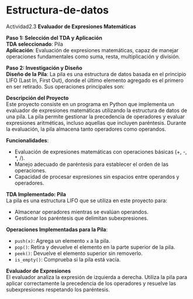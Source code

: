 # Estructura-de-datos
Actividad2.3 
**Evaluador de Expresiones Matemáticas**  

**Paso 1: Selección del TDA y Aplicación**  
**TDA seleccionado**: Pila  
**Aplicación**: Evaluación de expresiones matemáticas, capaz de manejar operaciones fundamentales como suma, resta, multiplicación y división.  

**Paso 2: Investigación y Diseño**  
**Diseño de la Pila**: La pila es una estructura de datos basada en el principio LIFO (Last In, First Out), donde el último elemento agregado es el primero en ser retirado. Sus operaciones principales son:  

**Descripción del Proyecto**  
Este proyecto consiste en un programa en Python que implementa un evaluador de expresiones matemáticas utilizando la estructura de datos de una pila. La pila permite gestionar la precedencia de operadores y evaluar expresiones aritméticas, incluso aquellas que incluyen paréntesis. Durante la evaluación, la pila almacena tanto operadores como operandos.  

**Funcionalidades**:  
- Evaluación de expresiones matemáticas con operaciones básicas (+, -, *, /).  
- Manejo adecuado de paréntesis para establecer el orden de las operaciones.  
- Capacidad de procesar expresiones sin espacios entre operandos y operadores.  

**TDA Implementado: Pila**  
La pila es una estructura LIFO que se utiliza en este proyecto para:  
- Almacenar operadores mientras se evalúan operandos.  
- Gestionar los paréntesis que delimitan subexpresiones.  

**Operaciones Implementadas para la Pila**:  
- `push(x)`: Agrega un elemento `x` a la pila.  
- `pop()`: Retira y devuelve el elemento en la parte superior de la pila.  
- `peek()`: Devuelve el elemento superior sin removerlo.  
- `is_empty()`: Comprueba si la pila está vacía.  

**Evaluador de Expresiones**  
El evaluador analiza la expresión de izquierda a derecha. Utiliza la pila para aplicar correctamente la precedencia de los operadores y resuelve las subexpresiones respetando los paréntesis.